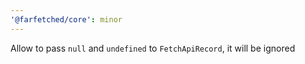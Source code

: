 ```yaml
---
'@farfetched/core': minor
---
```


Allow to pass `null` and `undefined` to `FetchApiRecord`, it will be ignored
